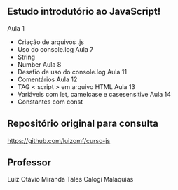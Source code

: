 ## Estudo introdutório ao JavaScript!


Aula 1
- Criação de arquivos .js
- Uso do console.log
Aula 7
- String 
- Number 
Aula 8
- Desafio de uso do console.log
Aula 11
- Comentários
Aula 12
- TAG < script > em arquivo HTML
Aula 13
- Variáveis com let, camelcase e casesensitive
Aula 14
- Constantes com const


## Repositório original para consulta
https://github.com/luizomf/curso-js

## Professor
Luiz Otávio Miranda
Tales Calogi Malaquias
